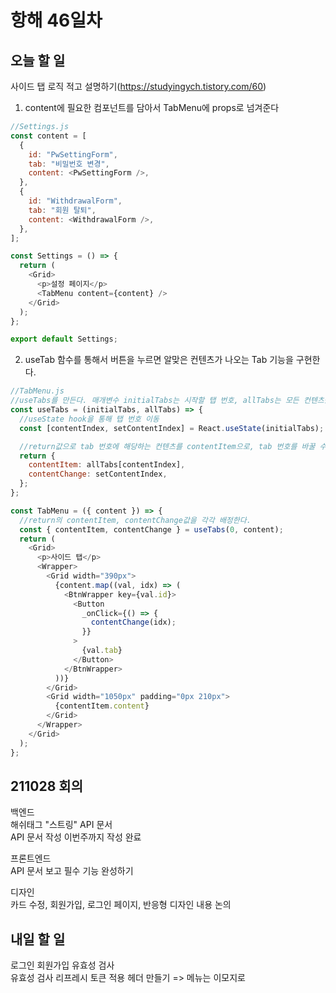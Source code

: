 # 항해 46일차

## 오늘 할 일

사이드 탭 로직 적고 설명하기(https://studyingych.tistory.com/60)

1. content에 필요한 컴포넌트를 담아서 TabMenu에 props로 넘겨준다

```javascript
//Settings.js
const content = [
  {
    id: "PwSettingForm",
    tab: "비밀번호 변경",
    content: <PwSettingForm />,
  },
  {
    id: "WithdrawalForm",
    tab: "회원 탈퇴",
    content: <WithdrawalForm />,
  },
];

const Settings = () => {
  return (
    <Grid>
      <p>설정 페이지</p>
      <TabMenu content={content} />
    </Grid>
  );
};

export default Settings;
```

2. useTab 함수를 통해서 버튼을 누르면 알맞은 컨텐츠가 나오는 Tab 기능을 구현한다.

```javascript
//TabMenu.js
//useTabs를 만든다. 매개변수 initialTabs는 시작할 탭 번호, allTabs는 모든 컨텐츠를 의미한다.
const useTabs = (initialTabs, allTabs) => {
  //useState hook을 통해 탭 번호 이동
  const [contentIndex, setContentIndex] = React.useState(initialTabs);

  //return값으로 tab 번호에 해당하는 컨텐츠를 contentItem으로, tab 번호를 바꿀 수 있는 useState값을 object로 리턴한다.
  return {
    contentItem: allTabs[contentIndex],
    contentChange: setContentIndex,
  };
};

const TabMenu = ({ content }) => {
  //return의 contentItem, contentChange값을 각각 배정한다.
  const { contentItem, contentChange } = useTabs(0, content);
  return (
    <Grid>
      <p>사이드 탭</p>
      <Wrapper>
        <Grid width="390px">
          {content.map((val, idx) => (
            <BtnWrapper key={val.id}>
              <Button
                _onClick={() => {
                  contentChange(idx);
                }}
              >
                {val.tab}
              </Button>
            </BtnWrapper>
          ))}
        </Grid>
        <Grid width="1050px" padding="0px 210px">
          {contentItem.content}
        </Grid>
      </Wrapper>
    </Grid>
  );
};
```

## 211028 회의

백엔드  
해쉬태그 "스트링" API 문서  
API 문서 작성 이번주까지 작성 완료

프론트엔드  
API 문서 보고 필수 기능 완성하기

디자인  
카드 수정, 회원가입, 로그인 페이지, 반응형 디자인 내용 논의

## 내일 할 일

로그인 회원가입 유효성 검사  
유효성 검사 리프레시 토큰 적용
헤더 만들기 => 메뉴는 이모지로
